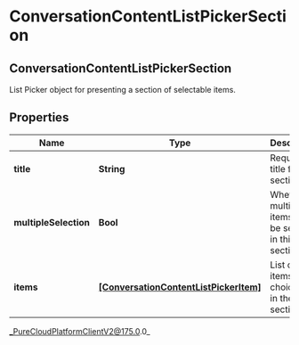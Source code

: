 # ConversationContentListPickerSection

## ConversationContentListPickerSection
List Picker object for presenting a section of selectable items.

## Properties

|Name | Type | Description | Notes|
|------------ | ------------- | ------------- | -------------|
| **title** | **String** | Required title for the section. | [optional] |
| **multipleSelection** | **Bool** | Whether multiple items can be selected in this section. | [optional] |
| **items** | [**[ConversationContentListPickerItem]**]([ConversationContentListPickerItem]) | List of items to choice from in the section | [optional] |



_PureCloudPlatformClientV2@175.0.0_
